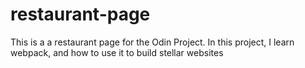 # restaurant-page
This is a a restaurant page for the Odin Project. In this project, I learn webpack, and how to use it to build stellar websites 
